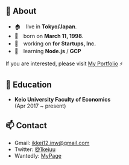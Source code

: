 <!-- ### Hi there 👋 -->

<!--
**ikkei12/ikkei12** is a ✨ _special_ ✨ repository because its `README.md` (this file) appears on your GitHub profile.

Here are some ideas to get you started:
-->
## 👤 About
- 🏠　live in **Tokyo/Japan**.  
- 🎂　born on **March 11, 1998**.    
- 🏢　working on **for Startups, Inc.**  
- 🌱　learning **Node.js** / **GCP**  

If you are interested, please visit [My Portfolio](https://1k-cove.com) ⚡️

## 🏫 Education  
- **Keio University Faculty of Economics**  
(Apr 2017 ~ present)  

## 📫 Contact
- Gmail: [ikkei12.inw@gmail.com](mailto:ikkei12.inw@gmail.com)  
- Twitter: [@1keiuu](https://twitter.com/1keiuu)  
- Wantedly: [MyPage](https://www.wantedly.com/id/keiu)  
